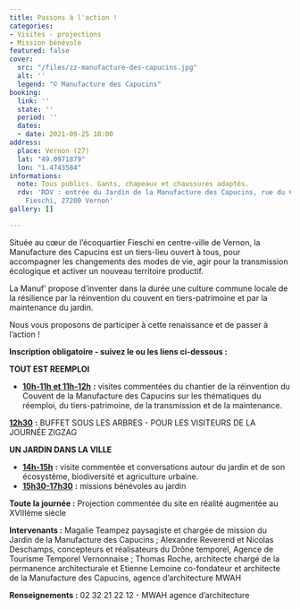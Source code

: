 ```yaml
---
title: Passons à l'action !
categories:
- Visites - projections
- Mission bénévole
featured: false
cover:
  src: "/files/zz-manufacture-des-capucins.jpg"
  alt: ''
  legend: "© Manufacture des Capucins"
booking:
  link: ''
  state: ''
  period: ''
  dates:
  - date: 2021-09-25 10:00
address:
  place: Vernon (27)
  lat: "49.0971879"
  lon: "1.4743584"
informations:
  note: Tous publics. Gants, chapeaux et chaussures adaptés.
  rdv: 'RDV : entrée du Jardin de la Manufacture des Capucins, rue du Colonel Théodore
    Fieschi, 27200 Vernon'
gallery: []

---
```

Située au cœur de l’écoquartier Fieschi en centre-ville de Vernon, la Manufacture des Capucins est un tiers-lieu ouvert à tous, pour accompagner les changements des modes de vie, agir pour la transmission écologique et activer un nouveau territoire productif.

La Manuf’ propose d’inventer dans la durée une culture commune locale de la résilience par la réinvention du couvent en tiers-patrimoine et par la maintenance du jardin.

Nous vous proposons de participer à cette renaissance et de passer à l’action ! 

**Inscription obligatoire - suivez le ou les liens ci-dessous :**

**TOUT EST REEMPLOI**

* [**10h-11h et 11h-12h**](https://www.weezevent.com/visite-commentee-du-chantier-de-la-manufacture-des-capucins) **:** visites commentées du chantier de la réinvention du Couvent de la Manufacture des Capucins sur les thématiques du réemploi, du tiers-patrimoine, de la transmission et de la maintenance.

[**12h30**](https://www.weezevent.com/buffet-sous-les-arbres-pour-les-visiteurs-de-la-journee-zigzag) **:** BUFFET SOUS LES ARBRES - POUR LES VISITEURS DE LA JOURNÉE ZIGZAG

**UN JARDIN DANS LA VILLE**

* [**14h-15h**](https://www.weezevent.com/visite-guidee-du-jardin-de-la-manufacture) **:** visite commentée et conversations autour du jardin et de son écosystème, biodiversité et agriculture urbaine.
* [**15h30-17h30**](https://calendly.com/benevolat/jardin?month=2021-09) **:** missions bénévoles au jardin

**Toute la journée :** Projection commentée du site en réalité augmentée au XVIIIème siècle

**Intervenants :** Magalie Teampez paysagiste et chargée de mission du Jardin de la Manufacture des Capucins ; Alexandre Reverend et Nicolas Deschamps, concepteurs et réalisateurs du Drône temporel, Agence de Tourisme Temporel Vernonnaise ; Thomas Roche, architecte chargé de la permanence architecturale et Etienne Lemoine co-fondateur et architecte de la Manufacture des Capucins, agence d’architecture MWAH

**Renseignements :** 02 32 21 22 12 - MWAH agence d’architecture